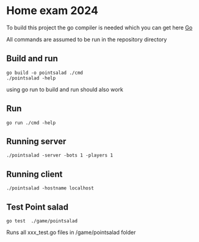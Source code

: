 # Home exam 2024

To build this project the go compiler is needed which you can get here [Go](https://go.dev/)



All commands are assumed to be run in the repository directory

## Build and run 

```console
go build -o pointsalad ./cmd
./pointsalad -help
```

using go run to build and run should also work
## Run
```console
go run ./cmd -help
```

## Running server

```console
./pointsalad -server -bots 1 -players 1
```

## Running client

```console
./pointsalad -hostname localhost
```

## Test Point salad

```console
go test  ./game/pointsalad
```

Runs all xxx_test.go files in /game/pointsalad folder
